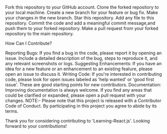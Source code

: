  Fork this repository to your GitHub account.
 Clone the forked repository to your local machine.
 Create a new branch for your feature or bug fix.
 Make your changes in the new branch.
 Star this repository.
 Add any file to this repository.
 Commit the code and add a meaningful commit message,and push them to your forked repository.
 Make a pull request from your forked repository to the main repository.

How Can I Contribute?

Reporting Bugs: If you find a bug in the code, please report it by opening an issue. Include a detailed description of the bug, steps to reproduce it, and any relevant screenshots or logs.
Suggesting Enhancements: If you have an idea for a new feature or an enhancement to an existing feature, please open an issue to discuss it.
Writing Code: If you're interested in contributing code, please look for open issues labeled as 'help wanted' or 'good first issue'. These are good starting points for new contributors.
Documentation: Improving documentation is always welcome. If you find any areas that could be clarified or expanded, please open a pull request with your changes.
NOTE:-
Please note that this project is released with a Contributor Code of Conduct. By participating in this project you agree to abide by its terms.

Thank you for considering contributing to 'Learning-React.js'. Looking forward to your contributions!
